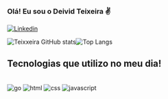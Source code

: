 

### Olá! Eu sou o Deivid Teixeira ✌️

[![Linkedin](https://img.shields.io/badge/LinkedIn-0077B5?style=for-the-badge&logo=linkedin&logoColor=white)](deividteixeira.go@gmail.com)


![Teixxeira GitHub stats](https://github-readme-stats.vercel.app/api?username=DEIVIDTEIXXEIRA&show_icons=true&theme=dracula)![Top Langs](https://github-readme-stats.vercel.app/api/top-langs/?username=DEIVIDTEIXXEIRA&hide_progress=true)

## Tecnologias que utilizo no meu dia!

<div style="display: inline_block"><br/>
<img align="center" alt ="go"src="https://img.shields.io/badge/Go-00ADD8?style=for-the-badge&logo=go&logoColor=white">
<img align="center" alt ="html"src="https://img.shields.io/badge/JavaScript-F7DF1E?style=for-the-badge&logo=javascript&logoColor=black">
<img align="center" alt ="css"src="https://img.shields.io/badge/CSS-239120?&style=for-the-badge&logo=css3&logoColor=white">
<img align="center" alt ="javascript"src="https://img.shields.io/badge/HTML-239120?style=for-the-badge&logo=html5&logoColor=white">
</div><br/>





